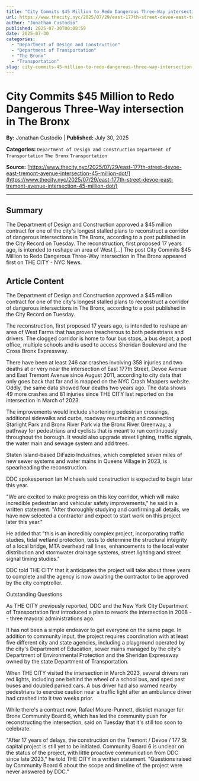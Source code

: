 ```yaml
---
title: "City Commits $45 Million to Redo Dangerous Three-Way intersection in The Bronx"
url: https://www.thecity.nyc/2025/07/29/east-177th-street-devoe-east-tremont-avenue-intersection-45-million-dot/
author: "Jonathan Custodio"
published: 2025-07-30T00:08:59
date: 2025-07-30
categories:
  - "Department of Design and Construction"
  - "Department of Transportation"
  - "The Bronx"
  - "Transportation"
slug: city-commits-45-million-to-redo-dangerous-three-way-intersection-in-the-bronx
---
```


# City Commits $45 Million to Redo Dangerous Three-Way intersection in The Bronx

**By:** Jonathan Custodio | **Published:** July 30, 2025

**Categories:** `Department of Design and Construction` `Department of Transportation` `The Bronx` `Transportation`

**Source:** [https://www.thecity.nyc/2025/07/29/east-177th-street-devoe-east-tremont-avenue-intersection-45-million-dot/](https://www.thecity.nyc/2025/07/29/east-177th-street-devoe-east-tremont-avenue-intersection-45-million-dot/)

---

## Summary

The Department of Design and Construction approved a $45 million contract for one of the city's longest stalled plans to reconstruct a corridor of dangerous intersections in The Bronx, according to a post published in the City Record on Tuesday.  The reconstruction, first proposed 17 years ago, is intended to reshape an area of West [...]
The post City Commits $45 Million to Redo Dangerous Three-Way intersection in The Bronx appeared first on THE CITY - NYC News.

## Article Content

The Department of Design and Construction approved a $45 million contract for one of the city's longest stalled plans to reconstruct a corridor of dangerous intersections in The Bronx, according to a post published in the City Record on Tuesday.

The reconstruction, first proposed 17 years ago, is intended to reshape an area of West Farms that has proven treacherous to both pedestrians and drivers. The clogged corridor is home to four bus stops, a bus depot, a post office, multiple schools and is used to access Sheridan Boulevard and the Cross Bronx Expressway.

There have been at least 246 car crashes involving 358 injuries and two deaths at or very near the intersection of East 177th Street, Devoe Avenue and East Tremont Avenue since August 2011, according to city data that only goes back that far and is mapped on the NYC Crash Mappers website. Oddly, the same data showed four deaths two years ago. The data shows 49 more crashes and 81 injuries since THE CITY last reported on the intersection in March of 2023.

The improvements would include shortening pedestrian crossings, additional sidewalks and curbs, roadway resurfacing and connecting Starlight Park and Bronx River Park via the Bronx River Greenway, a pathway for pedestrians and cyclists that is meant to run continuously throughout the borough. It would also upgrade street lighting, traffic signals, the water main and sewage system and add trees.

Staten Island-based DiFazio Industries, which completed seven miles of new sewer systems and water mains in Queens Village in 2023, is spearheading the reconstruction.

DDC spokesperson Ian Michaels said construction is expected to begin later this year.

"We are excited to make progress on this key corridor, which will make incredible pedestrian and vehicular safety improvements," he said in a written statement. "After thoroughly studying and confirming all details, we have now selected a contractor and expect to start work on this project later this year."

He added that "this is an incredibly complex project, incorporating traffic studies, tidal wetland protection, tests to determine the structural integrity of a local bridge, MTA overhead rail lines, enhancements to the local water distribution and stormwater drainage systems, street lighting and street signal timing studies."

DDC told THE CITY that it anticipates the project will take about three years to complete and the agency is now awaiting the contractor to be approved by the city comptroller.

Outstanding Questions

As THE CITY previously reported, DDC and the New York City Department of Transportation first introduced a plan to rework the intersection in 2008 -- three mayoral administrations ago.

It has not been a simple endeavor to get everyone on the same page. In addition to community input, the project requires coordination with at least five different city and state agencies, including a playground operated by the city's Department of Education, sewer mains managed by the city's Department of Environmental Protection and the Sheridan Expressway owned by the state Department of Transportation.

When THE CITY visited the intersection in March 2023, several drivers ran red lights, including one behind the wheel of a school bus, and sped past buses and doubled parked cars. A bus driver had also warned nearby pedestrians to exercise caution near a traffic light after an ambulance driver had crashed into it two weeks prior.

While there's a contract now, Rafael Moure-Punnett, district manager for Bronx Community Board 6, which has led the community push for reconstructing the intersection, said on Tuesday that it's still too soon to celebrate.

"After 17 years of delays, the construction on the Tremont / Devoe / 177 St capital project is still yet to be initiated. Community Board 6 is unclear on the status of the project, with little proactive communication from DDC since late 2023," he told THE CITY in a written statement. "Questions raised by Community Board 6 about the scope and timeline of the project were never answered by DDC."